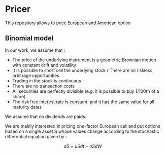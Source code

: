 # Pricer
This repository allows to price European and American option

## Binomial model 

In our work, we assume that :
- The price of the underlying instrument is a geometric Brownian motion with constant drift and volatility
- It is possible to short sell the underlying stock r There are no riskless arbitrage opportunities
- Trading in the stock is continuous
- There are no transaction costs
- All securities are perfectly divisible (e.g. it is possible to buy 1/100th of a share)
- The risk free interest rate is constant, and it has the same value for all maturity dates

We assume that no dividends are paids. 

We are mainly interested in pricing one-factor European call and put options based on a single asset S whose values change according to the stochastic differential equation given by : 

$$
dS=\mu S dt + \sigma S dW
$$
